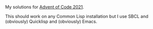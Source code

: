 My solutions for [Advent of Code 2021](http://adventofcode.com/2021).

This should work on any Common Lisp installation but I use SBCL and (obviously) Quicklisp and (obviously) Emacs.
